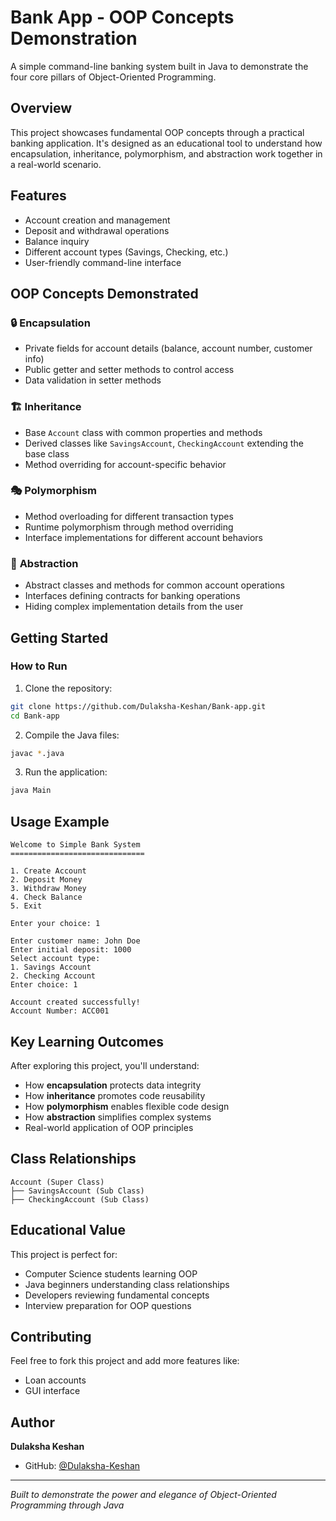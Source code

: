 # Bank App - OOP Concepts Demonstration

A simple command-line banking system built in Java to demonstrate the four core pillars of Object-Oriented Programming.

## Overview

This project showcases fundamental OOP concepts through a practical banking application. It's designed as an educational tool to understand how encapsulation, inheritance, polymorphism, and abstraction work together in a real-world scenario.

## Features

- Account creation and management
- Deposit and withdrawal operations
- Balance inquiry
- Different account types (Savings, Checking, etc.)
- User-friendly command-line interface

## OOP Concepts Demonstrated

### 🔒 **Encapsulation**
- Private fields for account details (balance, account number, customer info)
- Public getter and setter methods to control access
- Data validation in setter methods

### 🏗️ **Inheritance** 
- Base `Account` class with common properties and methods
- Derived classes like `SavingsAccount`, `CheckingAccount` extending the base class
- Method overriding for account-specific behavior

### 🎭 **Polymorphism**
- Method overloading for different transaction types
- Runtime polymorphism through method overriding
- Interface implementations for different account behaviors

### 🎨 **Abstraction**
- Abstract classes and methods for common account operations
- Interfaces defining contracts for banking operations
- Hiding complex implementation details from the user



## Getting Started


### How to Run

1. Clone the repository:
```bash
git clone https://github.com/Dulaksha-Keshan/Bank-app.git
cd Bank-app
```

2. Compile the Java files:
```bash
javac *.java
```

3. Run the application:
```bash
java Main
```

## Usage Example

```
Welcome to Simple Bank System
==============================

1. Create Account
2. Deposit Money
3. Withdraw Money
4. Check Balance
5. Exit

Enter your choice: 1

Enter customer name: John Doe
Enter initial deposit: 1000
Select account type:
1. Savings Account
2. Checking Account
Enter choice: 1

Account created successfully!
Account Number: ACC001
```

## Key Learning Outcomes

After exploring this project, you'll understand:

- How **encapsulation** protects data integrity
- How **inheritance** promotes code reusability
- How **polymorphism** enables flexible code design
- How **abstraction** simplifies complex systems
- Real-world application of OOP principles

## Class Relationships

```
Account (Super Class)
├── SavingsAccount (Sub Class)
├── CheckingAccount (Sub Class) 
```



## Educational Value

This project is perfect for:
- Computer Science students learning OOP
- Java beginners understanding class relationships
- Developers reviewing fundamental concepts
- Interview preparation for OOP questions

## Contributing

Feel free to fork this project and add more features like:
- Loan accounts
- GUI interface



## Author

**Dulaksha Keshan**
- GitHub: [@Dulaksha-Keshan](https://github.com/Dulaksha-Keshan)

---

*Built to demonstrate the power and elegance of Object-Oriented Programming through Java* 
